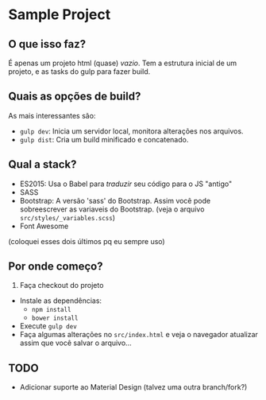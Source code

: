 # Sample Project

## O que isso faz?
É apenas um projeto html (quase) *vazio*. Tem a estrutura inicial de um projeto, e as tasks do gulp para fazer build.

## Quais as opções de build?
As mais interessantes são:
* `gulp dev`: Inicia um servidor local, monitora alterações nos arquivos.
* `gulp dist`: Cria um build minificado e concatenado.

## Qual a stack?
* ES2015: Usa o Babel para *traduzir* seu código para o JS "antigo"
* SASS
* Bootstrap: A versão 'sass' do Bootstrap. Assim você pode sobreescrever as variaveis do Bootstrap. (veja o arquivo `src/styles/_variables.scss`)
* Font Awesome

(coloquei esses dois últimos pq eu sempre uso)

## Por onde começo?
1. Faça checkout do projeto
* Instale as dependências:
  * `npm install`
  * `bower install`
* Execute `gulp dev`
* Faça algumas alterações no `src/index.html` e veja o navegador atualizar assim que você salvar o arquivo...

## TODO
* Adicionar suporte ao Material Design (talvez uma outra branch/fork?)
